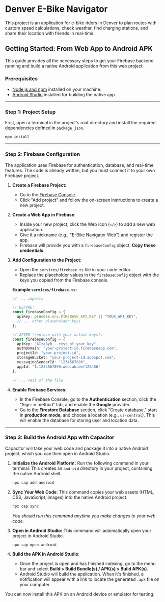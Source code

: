 # Denver E-Bike Navigator

This project is an application for e-bike riders in Denver to plan routes with custom speed calculations, check weather, find charging stations, and share their location with friends in real-time.

## Getting Started: From Web App to Android APK

This guide provides all the necessary steps to get your Firebase backend running and build a native Android application from this web project.

### Prerequisites

- [Node.js and npm](https://nodejs.org/en/download/) installed on your machine.
- [Android Studio](https://developer.android.com/studio) installed for building the native app.

---

### Step 1: Project Setup

First, open a terminal in the project's root directory and install the required dependencies defined in `package.json`.

```bash
npm install
```

---

### Step 2: Firebase Configuration

The application uses Firebase for authentication, database, and real-time features. The code is already written, but you must connect it to your own Firebase project.

1.  **Create a Firebase Project:**
    *   Go to the [Firebase Console](https://console.firebase.google.com/).
    *   Click "Add project" and follow the on-screen instructions to create a new project.

2.  **Create a Web App in Firebase:**
    *   Inside your new project, click the Web icon (`</>`) to add a new web application.
    *   Give it a nickname (e.g., "E-Bike Navigator Web") and register the app.
    *   Firebase will provide you with a `firebaseConfig` object. **Copy these credentials.**

3.  **Add Configuration to the Project:**
    *   Open the `services/firebase.ts` file in your code editor.
    *   Replace the placeholder values in the `firebaseConfig` object with the keys you copied from the Firebase console.

    **Example `services/firebase.ts`:**
    ```typescript
    // ... imports

    // BEFORE:
    const firebaseConfig = {
      apiKey: process.env.FIREBASE_API_KEY || "YOUR_API_KEY",
      // ... other placeholder keys
    };

    // AFTER (replace with your actual keys):
    const firebaseConfig = {
      apiKey: "AIzaSyB...rest_of_your_key",
      authDomain: "your-project-id.firebaseapp.com",
      projectId: "your-project-id",
      storageBucket: "your-project-id.appspot.com",
      messagingSenderId: "1234567890",
      appId: "1:1234567890:web:abcdef123456"
    };

    // ... rest of the file
    ```

4.  **Enable Firebase Services:**
    *   In the Firebase Console, go to the **Authentication** section, click the "Sign-in method" tab, and enable the **Google** provider.
    *   Go to the **Firestore Database** section, click "Create database," start in **production mode**, and choose a location (e.g., `us-central`). This will enable the database for storing user and location data.

---

### Step 3: Build the Android App with Capacitor

Capacitor will take your web code and package it into a native Android project, which you can then open in Android Studio.

1.  **Initialize the Android Platform:**
    Run the following command in your terminal. This creates an `android` directory in your project, containing the native Android shell.

    ```bash
    npx cap add android
    ```

2.  **Sync Your Web Code:**
    This command copies your web assets (HTML, CSS, JavaScript, images) into the native Android project.

    ```bash
    npx cap sync
    ```
    *You should run this command anytime you make changes to your web code.*

3.  **Open in Android Studio:**
    This command will automatically open your project in Android Studio.

    ```bash
    npx cap open android
    ```

4.  **Build the APK in Android Studio:**
    *   Once the project is open and has finished indexing, go to the menu bar and select **Build > Build Bundle(s) / APK(s) > Build APK(s)**.
    *   Android Studio will build the application. When it's finished, a notification will appear with a link to locate the generated `.apk` file on your computer.

You can now install this APK on an Android device or emulator for testing.
